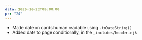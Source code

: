 ```yaml
---
date: 2025-10-22T09:00:00
pr: "24"
---
```

- Made date on cards human readable using `.toDateString()`
- Added date to page conditionally, in the `_includes/header.njk`
